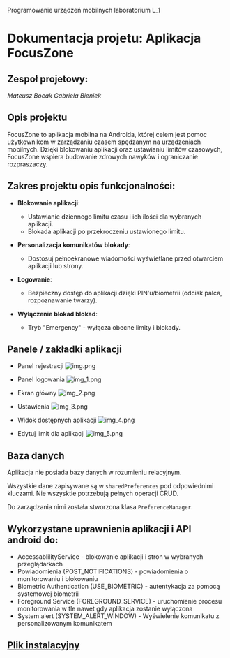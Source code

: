 Programowanie urządzeń mobilnych laboratorium L_1

# Dokumentacja projetu: Aplikacja FocusZone

## Zespoł projetowy:
_Mateusz Bocak
Gabriela Bieniek_

## Opis projektu

FocusZone to aplikacja mobilna na Androida, której celem jest pomoc użytkownikom w zarządzaniu czasem spędzanym na urządzeniach mobilnych. Dzięki blokowaniu aplikacji oraz ustawianiu limitów czasowych, FocusZone wspiera budowanie zdrowych nawyków i ograniczanie rozpraszaczy.


## Zakres projektu opis funkcjonalności:

- **Blokowanie aplikacji**:
    - Ustawianie dziennego limitu czasu i ich ilości dla wybranych aplikacji.
    - Blokada aplikacji po przekroczeniu ustawionego limitu.

- **Personalizacja komunikatów blokady**:
    - Dostosuj pełnoekranowe wiadomości wyświetlane przed otwarciem aplikacji lub strony.

- **Logowanie**:
    - Bezpieczny dostęp do aplikacji dzięki PIN'u/biometrii (odcisk palca, rozpoznawanie twarzy).

- **Wyłączenie blokad blokad**:
  - Tryb "Emergency" - wyłącza obecne limity i blokady.

## Panele / zakładki aplikacji 

- Panel rejestracji
![img.png](img.png)

- Panel logowania
![img_1.png](img_1.png)

- Ekran główny
![img_2.png](img_2.png)

- Ustawienia
![img_3.png](img_3.png)

- Widok dostępnych aplikacji
![img_4.png](img_4.png)

- Edytuj limit dla aplikacji
![img_5.png](img_5.png)

## Baza danych

Aplikacja nie posiada bazy danych w rozumieniu relacyjnym.

Wszystkie dane zapisywane są w `sharedPreferences` pod odpowiednimi kluczami. Nie wszysktie potrzebują pełnych operacji CRUD.

Do zarządzania nimi została stworzona klasa `PreferenceManager`.

## Wykorzystane uprawnienia aplikacji i API android do:

- AccessablilityService                       - blokowanie aplikacji i stron w wybranych przeglądarkach
- Powiadomienia (POST_NOTIFICATIONS)          - powiadomienia o monitorowaniu i blokowaniu
- Biometric Authentication (USE_BIOMETRIC)    - autentykacja za pomocą systemowej biometrii
- Foreground Service (FOREGROUND_SERVICE)     - uruchomienie procesu monitorowania w tle nawet gdy aplikacja zostanie wyłączona
- System alert (SYSTEM_ALERT_WINDOW)          - Wyświelenie komunikatu z personalizowanym komunikatem

## [Plik instalacyjny](./app/build/intermediates/apk/debug/app-debug.apk)

